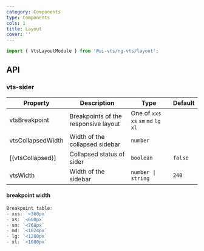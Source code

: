 ```yaml
---
category: Components
type: Components
cols: 1
title: Layout
cover: ''
---
```


```ts
import { VtsLayoutModule } from '@ui-vts/ng-vts/layout';
```

## API

### vts-sider

| Property | Description | Type | Default |
| -------- | ----------- | ---- | ------- |
| vtsBreakpoint | Breakpoints of the responsive layout | One of `xxs` `xs` `sm` `md` `lg` `xl` |  |
| vtsCollapsedWidth | Width of the collapsed sidebar | `number` | |
| [(vtsCollapsed)] | Collapsed status of sider | `boolean` | `false` |
| vtsWidth | Width of the sidebar | `number \| string` | `240` |

#### breakpoint width

```js
Breakpoint table:
- xxs: `<360px`
- xs: `<600px`
- sm: `<768px`
- md: `<1024px`
- lg: `<1200px`
- xl: `<1600px`
```
